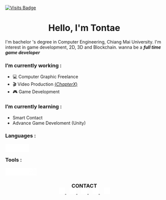 [![Visits Badge](https://badges.pufler.dev/visits/Tontae/Tontae)](https://badges.pufler.dev/visits/Tontae/Tontae)
<h1 align="center">Hello, I'm Tontae</h1>

I'm bachelor 's degree in Computer Engineering, Chiang Mai University. I'm interest in game development, 2D, 3D and Blockchain. wanna be a ***full time game developer***

### I’m currently working :

- :computer: Computer Graphic Freelance
- :clapper: Video Production [(_ChapterX_)](https://www.facebook.com/ChapterXfilms)
- :video_game: Game Development

### I’m currently learning :

- Smart Contact
- Advance Game Develoment (Unity)

### Languages :
<img src="https://github.com/Tontae/Tontae/blob/main/Icon/Language/csharp-icon.png" align="left" height="25" width="25" >
<img src="https://github.com/Tontae/Tontae/blob/main/Icon/Language/python-icon.png" align="left" height="25" width="25" >
<img src="https://github.com/Tontae/Tontae/blob/main/Icon/Language/git-icon.png" align="left" height="25" width="25" >

</br>

### Tools :
<img src="https://github.com/Tontae/Tontae/blob/main/Icon/Tools/github-icon.png" align="left" height="25" width="25" >
<img src="https://github.com/Tontae/Tontae/blob/main/Icon/Tools/unity-icon.png" align="left" height="25" width="25" >
<img src="https://github.com/Tontae/Tontae/blob/main/Icon/Tools/visual-icon.png" align="left" height="25" width="25" >
<img src="https://github.com/Tontae/Tontae/blob/main/Icon/Tools/blender-icon.png" align="left" height="25" width="25" >

</br>

##

<h3 align="center">CONTACT</h1>

<p align="center" style="margin: -20px 0 30px">
  <a href="https://www.facebook.com/tontae.programmer">
    <img src="https://github.com/Tontae/Tontae/blob/main/Icon/Contact/facebook-icon.png" alt="facebook" height="20" width="20" >
  </a>
  &nbsp;&nbsp;
  <a href="https://twitter.com/Tontae_P">
    <img src="https://github.com/Tontae/Tontae/blob/main/Icon/Contact/twitter-icon.png" alt="twitter" height="20" width="20" >
  </a>
  &nbsp;&nbsp;
  <a href="https://instagram.com/tontae_p?utm_medium=copy_link">
    <img src="https://github.com/Tontae/Tontae/blob/main/Icon/Contact/instagram-icon.png" alt="instagram" height="20" width="20" >
  </a>
  &nbsp;&nbsp;
  <a href="https://www.linkedin.com/in/dullayathit-phittayapanjarat-271212145/">
    <img src="https://github.com/Tontae/Tontae/blob/main/Icon/Contact/linkedin-icon.png" alt="linkedin" height="20" width="20" >
  </a>
  &nbsp;&nbsp;
  <a href="mailto:dullayathit@gmail.com">
    <img src="https://github.com/Tontae/Tontae/blob/main/Icon/Contact/gmail-icon.png" alt="gmail" height="20" width="20" >
  </a>
</p>
